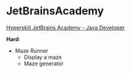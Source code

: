 # JetBrainsAcademy
 [Hyperskill JetBrains Academy - Java Developer](https://hyperskill.org)

__Hard__:

- Maze Runner
    - Display a maze
    - Maze generator
